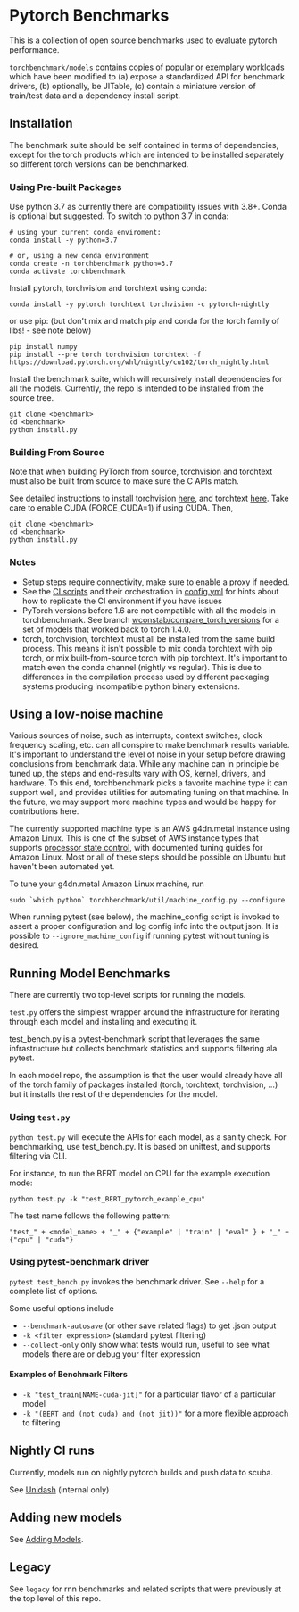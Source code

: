 # Pytorch Benchmarks
This is a collection of open source benchmarks used to evaluate pytorch performance.

`torchbenchmark/models` contains copies of popular or exemplary workloads which have been modified to
(a) expose a standardized API for benchmark drivers, (b) optionally, be JITable,
 (c) contain a miniature version of train/test data and a dependency install script.

## Installation
The benchmark suite should be self contained in terms of dependencies,
except for the torch products which are intended to be installed separately so
different torch versions can be benchmarked.

### Using Pre-built Packages
Use python 3.7 as currently there are compatibility issues with 3.8+.  Conda is optional but suggested.  To switch to python 3.7 in conda:
```
# using your current conda enviroment:
conda install -y python=3.7

# or, using a new conda environment
conda create -n torchbenchmark python=3.7
conda activate torchbenchmark
```

Install pytorch, torchvision and torchtext using conda:
```
conda install -y pytorch torchtext torchvision -c pytorch-nightly
```
or use pip:
(but don't mix and match pip and conda for the torch family of libs! - see note below)
```
pip install numpy
pip install --pre torch torchvision torchtext -f https://download.pytorch.org/whl/nightly/cu102/torch_nightly.html
```

Install the benchmark suite, which will recursively install dependencies for all the models.  Currently, the repo is intended to be installed from the source tree.
```
git clone <benchmark>
cd <benchmark>
python install.py
```

### Building From Source
Note that when building PyTorch from source, torchvision and torchtext must also be built from source to make sure the C APIs match.

See detailed instructions to install torchvision [here](https://github.com/pytorch/vision), and torchtext [here](https://github.com/pytorch/vision).
Take care to enable CUDA (FORCE_CUDA=1) if using CUDA.
Then,
```
git clone <benchmark>
cd <benchmark>
python install.py
```




### Notes
- Setup steps require connectivity, make sure to enable a proxy if needed.
- See the [CI scripts](scripts/) and their orchestration in [config.yml](.circleci/config.yml) 
for hints about how to replicate the CI environment if you have issues
- PyTorch versions before 1.6 are not compatible with all the models in torchbenchmark.  See branch [wconstab/compare_torch_versions](https://github.com/pytorch/benchmark/tree/wconstab/compare_torch_versions) for a set of models that worked back to torch 1.4.0.
- torch, torchvision, torchtext must all be installed from the same build process.  This means it isn't possible to mix conda torchtext
  with pip torch, or mix built-from-source torch with pip torchtext.  It's important to match even the conda channel (nightly vs regular).
  This is due to differences in the compilation process used by different packaging systems producing incompatible python binary extensions.

## Using a low-noise machine
Various sources of noise, such as interrupts, context switches, clock frequency scaling, etc. can all conspire to make benchmark results variable.  It's important to understand the level of noise in your setup before drawing conclusions from benchmark data.  While any machine can in principle be tuned up, the steps and end-results vary with OS, kernel, drivers, and hardware.  To this end, torchbenchmark picks a favorite machine type it can support well, and provides utilities for automating tuning on that machine.  In the future, we may support more machine types and would be happy for contributions here.

The currently supported machine type is an AWS g4dn.metal instance using Amazon Linux.  This is one of the subset of AWS instance types that supports [processor state control](https://docs.aws.amazon.com/AWSEC2/latest/UserGuide/processor_state_control.html), with documented tuning guides for Amazon Linux.  Most or all of these steps should be possible on Ubuntu but haven't been automated yet.

To tune your g4dn.metal Amazon Linux machine, run
```
sudo `which python` torchbenchmark/util/machine_config.py --configure
```

When running pytest (see below), the machine_config script is invoked to assert a proper configuration and log config info into the output json.  It is possible to ```--ignore_machine_config``` if running pytest without tuning is desired.


## Running Model Benchmarks
There are currently two top-level scripts for running the models.

`test.py` offers the simplest wrapper around the infrastructure for iterating through each model and installing and executing it.

test_bench.py is a pytest-benchmark script that leverages the same infrastructure but collects benchmark statistics and supports filtering ala pytest.  

In each model repo, the assumption is that the user would already have all of the torch family of packages installed (torch, torchtext, torchvision, ...) but it installs the rest of the dependencies for the model.

### Using `test.py`
`python test.py` will execute the APIs for each model, as a sanity check.  For benchmarking, use test_bench.py.  It is based on unittest, and supports filtering via CLI.

For instance, to run the BERT model on CPU for the example execution mode:
```
python test.py -k "test_BERT_pytorch_example_cpu"
```

The test name follows the following pattern:

```
"test_" + <model_name> + "_" + {"example" | "train" | "eval" } + "_" + {"cpu" | "cuda"}
```

### Using pytest-benchmark driver
`pytest test_bench.py` invokes the benchmark driver.  See `--help` for a complete list of options.  

Some useful options include
- `--benchmark-autosave` (or other save related flags) to get .json output
- `-k <filter expression>` (standard pytest filtering)
- `--collect-only` only show what tests would run, useful to see what models there are or debug your filter expression

#### Examples of Benchmark Filters
- `-k "test_train[NAME-cuda-jit]"` for a particular flavor of a particular model
- `-k "(BERT and (not cuda) and (not jit))"` for a more flexible approach to filtering

## Nightly CI runs
Currently, models run on nightly pytorch builds and push data to scuba.

See [Unidash](https://www.internalfb.com/intern/unidash/dashboard/pytorch_benchmarks/torchbenchmark_v0/) (internal only)

## Adding new models

See [Adding Models](torchbenchmark/models/ADDING_MODELS.md).

## Legacy
See `legacy` for rnn benchmarks and related scripts that were previously at the top level of this repo.
